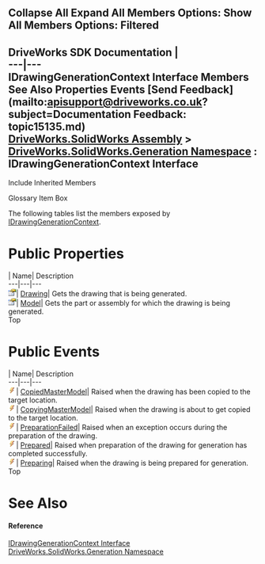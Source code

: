 Collapse All Expand All Members Options: Show All  Members Options: Filtered   
---  
DriveWorks SDK Documentation  |   
---|---  
IDrawingGenerationContext Interface Members   
See Also Properties Events [Send Feedback](mailto:apisupport@driveworks.co.uk?subject=Documentation Feedback: topic15135.md)  
[DriveWorks.SolidWorks Assembly](topic13342.md) > [DriveWorks.SolidWorks.Generation Namespace](topic15094.md) : IDrawingGenerationContext Interface  
---  
  
Include Inherited Members    


Glossary Item Box

The following tables list the members exposed by [IDrawingGenerationContext](topic15135.md).

# Public Properties

| Name| Description  
---|---|---  
![ Property](dotnetimages/Property.gif)| [Drawing](topic15140.md)| Gets the drawing that is being generated.   
![ Property](dotnetimages/Property.gif)| [Model](topic15141.md)| Gets the part or assembly for which the drawing is being generated.   
Top

# Public Events

| Name| Description  
---|---|---  
![ Event](dotnetimages/Event.gif)| [CopiedMasterModel](topic15142.md)| Raised when the drawing has been copied to the target location.   
![ Event](dotnetimages/Event.gif)| [CopyingMasterModel](topic15143.md)| Raised when the drawing is about to get copied to the target location.   
![ Event](dotnetimages/Event.gif)| [PreparationFailed](topic15144.md)| Raised when an exception occurs during the preparation of the drawing.   
![ Event](dotnetimages/Event.gif)| [Prepared](topic15145.md)| Raised when preparation of the drawing for generation has completed successfully.   
![ Event](dotnetimages/Event.gif)| [Preparing](topic15146.md)| Raised when the drawing is being prepared for generation.   
Top

# See Also

#### Reference

[IDrawingGenerationContext Interface](topic15135.md)   
[DriveWorks.SolidWorks.Generation Namespace](topic15094.md)


